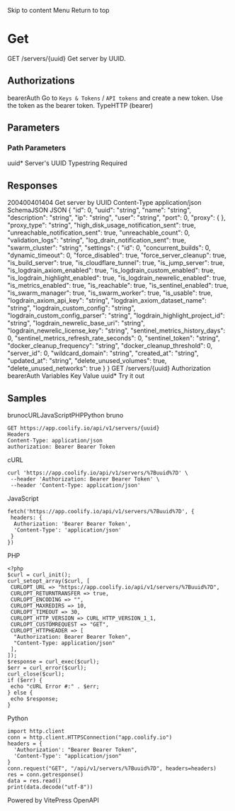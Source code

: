 Skip to content
Menu
Return to top
# Get​
GET
/servers/{uuid}
Get server by UUID.
## Authorizations​
bearerAuth
Go to `Keys & Tokens` / `API tokens` and create a new token. Use the token as the bearer token.
TypeHTTP (bearer)
## Parameters​
### Path Parameters
uuid*
Server's UUID
Typestring
Required
## Responses​
200400401404
Get server by UUID
Content-Type
application/json
SchemaJSON
JSON
{
"id": 0,
"uuid": "string",
"name": "string",
"description": "string",
"ip": "string",
"user": "string",
"port": 0,
"proxy": {
},
"proxy_type": "string",
"high_disk_usage_notification_sent": true,
"unreachable_notification_sent": true,
"unreachable_count": 0,
"validation_logs": "string",
"log_drain_notification_sent": true,
"swarm_cluster": "string",
"settings": {
"id": 0,
"concurrent_builds": 0,
"dynamic_timeout": 0,
"force_disabled": true,
"force_server_cleanup": true,
"is_build_server": true,
"is_cloudflare_tunnel": true,
"is_jump_server": true,
"is_logdrain_axiom_enabled": true,
"is_logdrain_custom_enabled": true,
"is_logdrain_highlight_enabled": true,
"is_logdrain_newrelic_enabled": true,
"is_metrics_enabled": true,
"is_reachable": true,
"is_sentinel_enabled": true,
"is_swarm_manager": true,
"is_swarm_worker": true,
"is_usable": true,
"logdrain_axiom_api_key": "string",
"logdrain_axiom_dataset_name": "string",
"logdrain_custom_config": "string",
"logdrain_custom_config_parser": "string",
"logdrain_highlight_project_id": "string",
"logdrain_newrelic_base_uri": "string",
"logdrain_newrelic_license_key": "string",
"sentinel_metrics_history_days": 0,
"sentinel_metrics_refresh_rate_seconds": 0,
"sentinel_token": "string",
"docker_cleanup_frequency": "string",
"docker_cleanup_threshold": 0,
"server_id": 0,
"wildcard_domain": "string",
"created_at": "string",
"updated_at": "string",
"delete_unused_volumes": true,
"delete_unused_networks": true
}
}
GET
/servers/{uuid}
Authorization 
bearerAuth
Variables
Key
Value
uuid*
Try it out
## Samples​
brunocURLJavaScriptPHPPython
bruno
```
GET https://app.coolify.io/api/v1/servers/{uuid}
Headers
Content-Type: application/json
authorization: Bearer Bearer Token

```

cURL
```
curl 'https://app.coolify.io/api/v1/servers/%7Buuid%7D' \
 --header 'Authorization: Bearer Bearer Token' \
 --header 'Content-Type: application/json'
```

JavaScript
```
fetch('https://app.coolify.io/api/v1/servers/%7Buuid%7D', {
 headers: {
  Authorization: 'Bearer Bearer Token',
  'Content-Type': 'application/json'
 }
})
```

PHP
```
<?php
$curl = curl_init();
curl_setopt_array($curl, [
 CURLOPT_URL => "https://app.coolify.io/api/v1/servers/%7Buuid%7D",
 CURLOPT_RETURNTRANSFER => true,
 CURLOPT_ENCODING => "",
 CURLOPT_MAXREDIRS => 10,
 CURLOPT_TIMEOUT => 30,
 CURLOPT_HTTP_VERSION => CURL_HTTP_VERSION_1_1,
 CURLOPT_CUSTOMREQUEST => "GET",
 CURLOPT_HTTPHEADER => [
  "Authorization: Bearer Bearer Token",
  "Content-Type: application/json"
 ],
]);
$response = curl_exec($curl);
$err = curl_error($curl);
curl_close($curl);
if ($err) {
 echo "cURL Error #:" . $err;
} else {
 echo $response;
}
```

Python
```
import http.client
conn = http.client.HTTPSConnection("app.coolify.io")
headers = {
  'Authorization': "Bearer Bearer Token",
  'Content-Type': "application/json"
}
conn.request("GET", "/api/v1/servers/%7Buuid%7D", headers=headers)
res = conn.getresponse()
data = res.read()
print(data.decode("utf-8"))
```

Powered by  VitePress OpenAPI 
